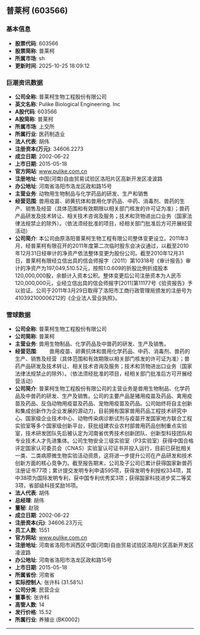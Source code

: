 ## 普莱柯 (603566)

### 基本信息

- **股票代码**: 603566
- **股票简称**: 普莱柯
- **所属市场**: sh
- **更新时间**: 2025-10-25 18:09:12

### 巨潮资讯数据

- **公司全称**: 普莱柯生物工程股份有限公司
- **英文名称**: Pulike Biological Engineering. Inc
- **A股代码**: 603566
- **A股简称**: 普莱柯
- **所属市场**: 上交所
- **所属行业**: 医药制造业
- **法人代表**: 胡伟
- **注册资本(万元)**: 34606.2273
- **成立日期**: 2002-06-22
- **上市日期**: 2015-05-18
- **官方网站**: www.pulike.com.cn
- **注册地址**: 中国(河南)自由贸易试验区洛阳片区高新开发区凌波路
- **办公地址**: 河南省洛阳市洛龙区政和路15号
- **主营业务**: 动物用生物制品与化学药品的研发、生产和销售
- **经营范围**: 兽用疫苗、卵黄抗体和兽用化学药品、中药、消毒剂、兽药的生产、销售及经营（具体范围和有效期限以相关部门核发的许可证为准）；兽药产品研发及技术转让、相关技术咨询及服务；技术和货物进出口业务（国家法律法规禁止的除外）。（依法须经批准的项目，经相关部门批准后方可开展经营活动）
- **公司简介**: 本公司由原洛阳普莱柯生物工程有限公司整体变更设立。2011年3月，经普莱柯有限召开的2011年度第二次临时股东会决议通过，以截至2010年12月31日经审计的净资产依法整体变更为股份公司。截至2010年12月31日，普莱柯有限经立信出具的信会师报字（2011）第10318号《审计报告》审计的净资产为197,049,510.52元，按照1:0.609的折股比例折成股本120,000,000股，余额计入资本公积。整体变更后公司注册资本为人民币120,000,000元，业经立信出具的信会师报字[2011]第11177号《验资报告》予以验证。公司于2011年3月29日取得了洛阳市工商行政管理局颁发的注册号为410392100006212的《企业法人营业执照》。

### 雪球数据

- **公司全称**: 普莱柯生物工程股份有限公司
- **公司简称**: 普莱柯
- **主营业务**: 兽用生物制品、化学药品及中兽药的研发、生产及销售。
- **经营范围**: 　　兽用疫苗、卵黄抗体和兽用化学药品、中药、消毒剂、兽药的生产、销售及经营（具体范围和有效期限以相关部门核发的许可证为准）；兽药产品研发及技术转让、相关技术咨询及服务；技术和货物进出口业务（国家法律法规禁止的除外）。（依法须经批准的项目，经相关部门批准后方可开展经营活动）
- **公司简介**: 普莱柯生物工程股份有限公司的主营业务是兽用生物制品、化学药品及中兽药的研发、生产及销售。公司的主要产品是猪用疫苗及药品、禽用疫苗及药品、反刍动物用疫苗及药品、宠物用疫苗及药品。公司始终将自主创新和集成创新作为企业发展的源动力，目前拥有国家兽用药品工程技术研究中心、国家级企业技术中心、动物传染病诊断试剂与疫苗开发国家地方联合工程实验室等多个国家级创新平台，获批组建农业农村部兽用药品创制重点实验室，技术研发团队先后被认定为河南省优秀技术创新团队、创新型科技团队和专业技术人才先进集体。公司生物安全三级实验室（P3实验室）获得中国合格评定国家认可委员会（CNAS）实验室认可证书并投入运行，目前已获批相关一类、二类病原微生物实验活动资质，这将进一步提升公司在产品研发和技术创新方面的核心竞争力。截至报告期末，公司及子公司已累计获得国家新兽药注册证书77项；累计提交发明专利申请595项，获得发明专利授权334项，其中38项为国际发明专利，获中国专利优秀奖3项；获得国家科技进步奖二等奖3项，省部级科技奖励16项。
- **法人代表**: 胡伟
- **总经理**: 胡伟
- **董秘**: 赵锐
- **成立日期**: 2002-06-22
- **注册资本(元)**: 34606.23万元
- **员工人数**: 1551
- **官方网站**: www.pulike.com.cn
- **注册地址**: 河南省洛阳市涧西区中国(河南)自由贸易试验区洛阳片区高新开发区凌波路
- **办公地址**: 河南省洛阳市洛龙区政和路15号
- **上市日期**: 2015-05-18
- **所属省份**: 河南省
- **实际控制人**: 张许科 (31.58%)
- **公司分类**: 民营企业
- **董事长**: 张许科
- **高管人数**: 14
- **发行价格**: 15.52
- **所属行业**: 养殖业 (BK0002)

---